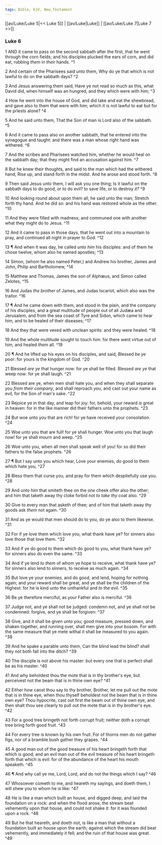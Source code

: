 ```yaml
---
tags: Bible, KJV, New_Testament
---
```


[[av/Luke/Luke 5|<< Luke 5]] | [[av/Luke|Luke]] | [[av/Luke/Luke 7|Luke 7 >>]]

### Luke 6

1 AND it came to pass on the second sabbath after the first, that he went through the corn fields; and his disciples plucked the ears of corn, and did eat, rubbing _them_ in _their_ hands. ^1

2 And certain of the Pharisees said unto them, Why do ye that which is not lawful to do on the sabbath days? ^2

3 And Jesus answering them said, Have ye not read so much as this, what David did, when himself was an hungred, and they which were with him; ^3

4 How he went into the house of God, and did take and eat the shewbread, and gave also to them that were with him; which it is not lawful to eat but for the priests alone? ^4

5 And he said unto them, That the Son of man is Lord also of the sabbath. ^5

6 And it came to pass also on another sabbath, that he entered into the synagogue and taught: and there was a man whose right hand was withered. ^6

7 And the scribes and Pharisees watched him, whether he would heal on the sabbath day; that they might find an accusation against him. ^7

8 But he knew their thoughts, and said to the man which had the withered hand, Rise up, and stand forth in the midst. And he arose and stood forth. ^8

9 Then said Jesus unto them, I will ask you one thing; Is it lawful on the sabbath days to do good, or to do evil? to save life, or to destroy _it?_ ^9

10 And looking round about upon them all, he said unto the man, Stretch forth thy hand. And he did so: and his hand was restored whole as the other. ^10

11 And they were filled with madness; and communed one with another what they might do to Jesus. ^11

12 And it came to pass in those days, that he went out into a mountain to pray, and continued all night in prayer to God. ^12

13 ¶ And when it was day, he called _unto_ _him_ his disciples: and of them he chose twelve, whom also he named apostles; ^13

14 Simon, (whom he also named Peter,) and Andrew his brother, James and John, Philip and Bartholomew, ^14

15 Matthew and Thomas, James the _son_ of Alphæus, and Simon called Zelotes, ^15

16 And Judas _the_ _brother_ of James, and Judas Iscariot, which also was the traitor. ^16

17 ¶ And he came down with them, and stood in the plain, and the company of his disciples, and a great multitude of people out of all Judæa and Jerusalem, and from the sea coast of Tyre and Sidon, which came to hear him, and to be healed of their diseases; ^17

18 And they that were vexed with unclean spirits: and they were healed. ^18

19 And the whole multitude sought to touch him: for there went virtue out of him, and healed _them_ all. ^19

20 ¶ And he lifted up his eyes on his disciples, and said, Blessed _be_ _ye_ poor: for yours is the kingdom of God. ^20

21 Blessed _are_ _ye_ that hunger now: for ye shall be filled. Blessed _are_ _ye_ that weep now: for ye shall laugh. ^21

22 Blessed are ye, when men shall hate you, and when they shall separate you _from_ _their_ _company_, and shall reproach _you_, and cast out your name as evil, for the Son of man's sake. ^22

23 Rejoice ye in that day, and leap for joy: for, behold, your reward _is_ great in heaven: for in the like manner did their fathers unto the prophets. ^23

24 But woe unto you that are rich! for ye have received your consolation. ^24

25 Woe unto you that are full! for ye shall hunger. Woe unto you that laugh now! for ye shall mourn and weep. ^25

26 Woe unto you, when all men shall speak well of you! for so did their fathers to the false prophets. ^26

27 ¶ But I say unto you which hear, Love your enemies, do good to them which hate you, ^27

28 Bless them that curse you, and pray for them which despitefully use you. ^28

29 And unto him that smiteth thee on the _one_ cheek offer also the other; and him that taketh away thy cloke forbid not _to_ _take_ _thy_ coat also. ^29

30 Give to every man that asketh of thee; and of him that taketh away thy goods ask _them_ not again. ^30

31 And as ye would that men should do to you, do ye also to them likewise. ^31

32 For if ye love them which love you, what thank have ye? for sinners also love those that love them. ^32

33 And if ye do good to them which do good to you, what thank have ye? for sinners also do even the same. ^33

34 And if ye lend _to_ _them_ of whom ye hope to receive, what thank have ye? for sinners also lend to sinners, to receive as much again. ^34

35 But love ye your enemies, and do good, and lend, hoping for nothing again; and your reward shall be great, and ye shall be the children of the Highest: for he is kind unto the unthankful and _to_ the evil. ^35

36 Be ye therefore merciful, as your Father also is merciful. ^36

37 Judge not, and ye shall not be judged: condemn not, and ye shall not be condemned: forgive, and ye shall be forgiven: ^37

38 Give, and it shall be given unto you; good measure, pressed down, and shaken together, and running over, shall men give into your bosom. For with the same measure that ye mete withal it shall be measured to you again. ^38

39 And he spake a parable unto them, Can the blind lead the blind? shall they not both fall into the ditch? ^39

40 The disciple is not above his master: but every one that is perfect shall be as his master. ^40

41 And why beholdest thou the mote that is in thy brother's eye, but perceivest not the beam that is in thine own eye? ^41

42 Either how canst thou say to thy brother, Brother, let me pull out the mote that is in thine eye, when thou thyself beholdest not the beam that is in thine own eye? Thou hypocrite, cast out first the beam out of thine own eye, and then shalt thou see clearly to pull out the mote that is in thy brother's eye. ^42

43 For a good tree bringeth not forth corrupt fruit; neither doth a corrupt tree bring forth good fruit. ^43

44 For every tree is known by his own fruit. For of thorns men do not gather figs, nor of a bramble bush gather they grapes. ^44

45 A good man out of the good treasure of his heart bringeth forth that which is good; and an evil man out of the evil treasure of his heart bringeth forth that which is evil: for of the abundance of the heart his mouth speaketh. ^45

46 ¶ And why call ye me, Lord, Lord, and do not the things which I say? ^46

47 Whosoever cometh to me, and heareth my sayings, and doeth them, I will shew you to whom he is like: ^47

48 He is like a man which built an house, and digged deep, and laid the foundation on a rock: and when the flood arose, the stream beat vehemently upon that house, and could not shake it: for it was founded upon a rock. ^48

49 But he that heareth, and doeth not, is like a man that without a foundation built an house upon the earth; against which the stream did beat vehemently, and immediately it fell; and the ruin of that house was great. ^49
